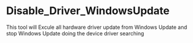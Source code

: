 # Disable_Driver_WindowsUpdate
This tool will Excule all hardware driver update from Windows Update and stop Windows Update doing the device driver searching
